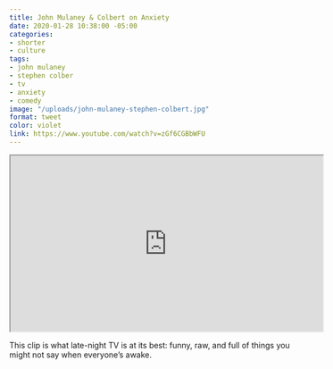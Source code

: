 ```yaml
---
title: John Mulaney & Colbert on Anxiety
date: 2020-01-28 10:38:00 -05:00
categories:
- shorter
- culture
tags:
- john mulaney
- stephen colber
- tv
- anxiety
- comedy
image: "/uploads/john-mulaney-stephen-colbert.jpg"
format: tweet
color: violet
link: https://www.youtube.com/watch?v=zGf6CGBbWFU
---
```


<iframe title="John Mulaney & Colbert on Anxiety" width="560" height="315" src="https://www.youtube.com/embed/zGf6CGBbWFU" allow="accelerometer; autoplay; encrypted-media; gyroscope; picture-in-picture" allowfullscreen></iframe>

This clip is what late-night TV is at its best: funny, raw, and full of things you might not say when everyone’s awake.